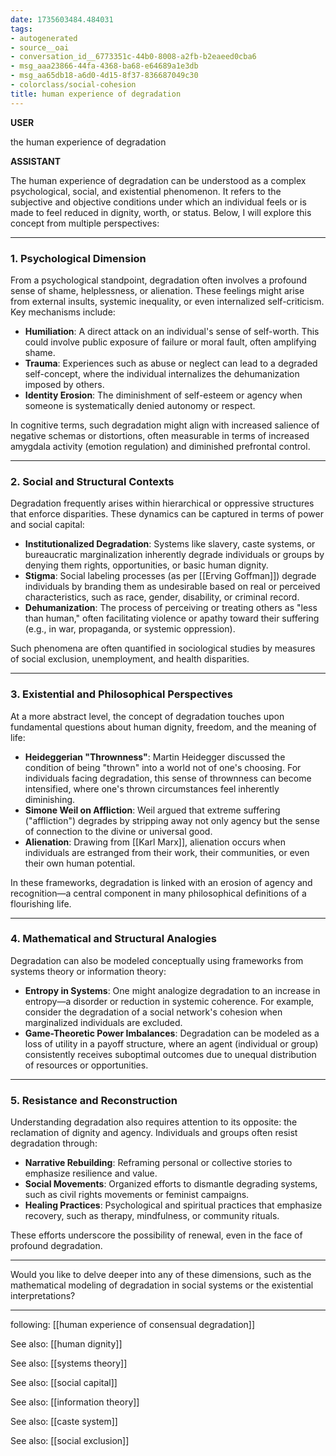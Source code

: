```yaml
---
date: 1735603484.484031
tags:
- autogenerated
- source__oai
- conversation_id__6773351c-44b0-8008-a2fb-b2eaeed0cba6
- msg_aaa23866-44fa-4368-ba68-e64689a1e3db
- msg_aa65db18-a6d0-4d15-8f37-836687049c30
- colorclass/social-cohesion
title: human experience of degradation
---
```


**USER**

the human experience of degradation


**ASSISTANT**

The human experience of degradation can be understood as a complex psychological, social, and existential phenomenon. It refers to the subjective and objective conditions under which an individual feels or is made to feel reduced in dignity, worth, or status. Below, I will explore this concept from multiple perspectives:

---

### **1. Psychological Dimension**
From a psychological standpoint, degradation often involves a profound sense of shame, helplessness, or alienation. These feelings might arise from external insults, systemic inequality, or even internalized self-criticism. Key mechanisms include:

- **Humiliation**: A direct attack on an individual's sense of self-worth. This could involve public exposure of failure or moral fault, often amplifying shame.
- **Trauma**: Experiences such as abuse or neglect can lead to a degraded self-concept, where the individual internalizes the dehumanization imposed by others.
- **Identity Erosion**: The diminishment of self-esteem or agency when someone is systematically denied autonomy or respect.

In cognitive terms, such degradation might align with increased salience of negative schemas or distortions, often measurable in terms of increased amygdala activity (emotion regulation) and diminished prefrontal control.

---

### **2. Social and Structural Contexts**
Degradation frequently arises within hierarchical or oppressive structures that enforce disparities. These dynamics can be captured in terms of power and social capital:

- **Institutionalized Degradation**: Systems like slavery, caste systems, or bureaucratic marginalization inherently degrade individuals or groups by denying them rights, opportunities, or basic human dignity.
- **Stigma**: Social labeling processes (as per [[Erving Goffman]]) degrade individuals by branding them as undesirable based on real or perceived characteristics, such as race, gender, disability, or criminal record.
- **Dehumanization**: The process of perceiving or treating others as "less than human," often facilitating violence or apathy toward their suffering (e.g., in war, propaganda, or systemic oppression).

Such phenomena are often quantified in sociological studies by measures of social exclusion, unemployment, and health disparities.

---

### **3. Existential and Philosophical Perspectives**
At a more abstract level, the concept of degradation touches upon fundamental questions about human dignity, freedom, and the meaning of life:

- **Heideggerian "Thrownness"**: Martin Heidegger discussed the condition of being "thrown" into a world not of one's choosing. For individuals facing degradation, this sense of thrownness can become intensified, where one's thrown circumstances feel inherently diminishing.
- **Simone Weil on Affliction**: Weil argued that extreme suffering ("affliction") degrades by stripping away not only agency but the sense of connection to the divine or universal good.
- **Alienation**: Drawing from [[Karl Marx]], alienation occurs when individuals are estranged from their work, their communities, or even their own human potential.

In these frameworks, degradation is linked with an erosion of agency and recognition—a central component in many philosophical definitions of a flourishing life.

---

### **4. Mathematical and Structural Analogies**
Degradation can also be modeled conceptually using frameworks from systems theory or information theory:

- **Entropy in Systems**: One might analogize degradation to an increase in entropy—a disorder or reduction in systemic coherence. For example, consider the degradation of a social network's cohesion when marginalized individuals are excluded.
- **Game-Theoretic Power Imbalances**: Degradation can be modeled as a loss of utility in a payoff structure, where an agent (individual or group) consistently receives suboptimal outcomes due to unequal distribution of resources or opportunities.

---

### **5. Resistance and Reconstruction**
Understanding degradation also requires attention to its opposite: the reclamation of dignity and agency. Individuals and groups often resist degradation through:

- **Narrative Rebuilding**: Reframing personal or collective stories to emphasize resilience and value.
- **Social Movements**: Organized efforts to dismantle degrading systems, such as civil rights movements or feminist campaigns.
- **Healing Practices**: Psychological and spiritual practices that emphasize recovery, such as therapy, mindfulness, or community rituals.

These efforts underscore the possibility of renewal, even in the face of profound degradation.

---

Would you like to delve deeper into any of these dimensions, such as the mathematical modeling of degradation in social systems or the existential interpretations?


---


following: [[human experience of consensual degradation]]

See also: [[human dignity]]


See also: [[systems theory]]


See also: [[social capital]]


See also: [[information theory]]


See also: [[caste system]]


See also: [[social exclusion]]